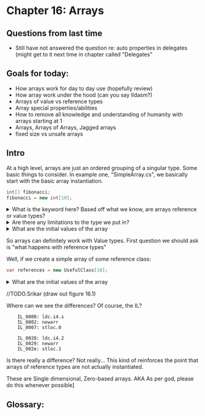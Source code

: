 ﻿# Chapter 16: Arrays

## Questions from last time
- Still have not answered the question re: auto properties in delegates (might get to it next time in chapter called "Delegates"

## Goals for today: 
- How arrays work for day to day use (hopefully review)
- How array work under the hood (can you say Ildasm?)
- Arrays of value vs reference types
- Array special properties/abilities
- How to remove all knowledge and understanding of humanity with arrays starting at 1
- Arrays, Arrays of Arrays, Jagged arrays
- fixed size vs unsafe arrays

## Intro

At a high level, arrays are just an ordered grouping of a singular type. Some basic things to consider. In example one, "SimpleArray.cs", we basically start with the basic array instantiation.

```C#
int[] fibonacci;
fibonacci = new int[10];
```


<details>
  <summary>What is the keyword here? Based off what we know, are arrays reference or value types?</summary>

    So it has to be a reference type. It is a reference to the array object
</details>

<details>
  <summary>Are there any limitations to the type we put in?</summary>

    As long as every type has a type of 
</details>


<details>
  <summary>What are the initial values of the array</summary>

    Based on previous chapter, we 0 out all bits upon allocation so 0
</details>

So arrays can definitely work with Value types. First question we should ask is "what happens with reference types"

Well, if we create a simple array of some reference class:
```C#
var references = new UsefulClass[10];
```

<details>
  <summary>What are the initial values of the array</summary>

    At this point, they're just references. They are uninstnatinated pointers/references that must point to objects of type mentioned
</details>

//TODO.Srikar (draw out figure 16.1)

Where can we see the differences? Of course, the IL?

```il
    IL_0000: ldc.i4.s     
    IL_0002: newarr
    IL_0007: stloc.0      
```

```il
    IL_0028: ldc.i4.2
    IL_0029: newarr       
    IL_002e: stloc.1      
```

Is there really a difference? Not really... This kind of reinforces the point that arrays of reference types are not actually instantiated. 

These are Single dimensional, Zero-based arrays. AKA  As per god, please do this whenever possible]

## Glossary:

